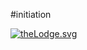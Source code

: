 #initiation

  <a href="https://twitter.com/LamSlimenstein" target="_blank">
    <img alt="theLodge.svg" src="/theLodge.svg" />
  </a>
  
</div>

